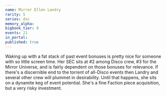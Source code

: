 ```yaml
---
name: Mirror Ellen Landry
rarity: 5
series: dsc
memory_alpha:
bigbook_tier: 9
events: 21
in_portal:
published: true
---
```


Waking up with a fat stack of past event bonuses is pretty nice for someone with so little screen time. Her SEC sits at #2 among Disco crew, #3 for the Mirror Universe, and is fairly dependent on those bonuses for relevance. If there's a discernible end to the torrent of all-Disco events then Landry and several other crew will plummet in desirability. Until that happens, she sits on a dynamite keg of event potential. She's a fine Faction piece acquisition, but a very risky investment.
